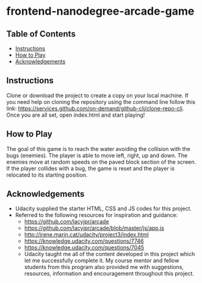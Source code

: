 frontend-nanodegree-arcade-game
===============================

## Table of Contents

* [Instructions](#instructions)
* [How to Play](#howtoplay)
* [Acknowledgements](#acknowledgements)

## Instructions

Clone or download the project to create a copy on your local machine. If you need help on cloning the repository using the command line follow this link: https://services.github.com/on-demand/github-cli/clone-repo-cli. Once you are all set, open index.html and start playing!

## How to Play

The goal of this game is to reach the water avoiding the collision with the bugs (enemies). The player is able to move left, right, up and down. The enemies move at random speeds on the paved block section of the screen.
If the player collides with a bug, the game is reset and the player is relocated to its starting position.

## Acknowledgements

* Udacity supplied the starter HTML, CSS and JS codes for this project.
* Referred to the following resources for inspiration and guidance:
    - https://github.com/lacyjpr/arcade
    - https://github.com/lacyjpr/arcade/blob/master/js/app.js
    - http://irene.marin.cat/udacity/project3/index.html
    - https://knowledge.udacity.com/questions/7746
    - https://knowledge.udacity.com/questions/7045
    - Udacity taught me all of the content developed in this project which let me successfully complete it. My course mentor and fellow students from this program also provided me with suggestions, resources, information and encouragement throughout this project.
